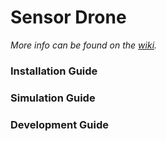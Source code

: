 # Sensor Drone
*More info can be found on the [wiki](https://github.com/ParagonAutonomus/ProjectParagon/wiki/Sensor-Drone).*

### Installation Guide

### Simulation Guide

### Development Guide